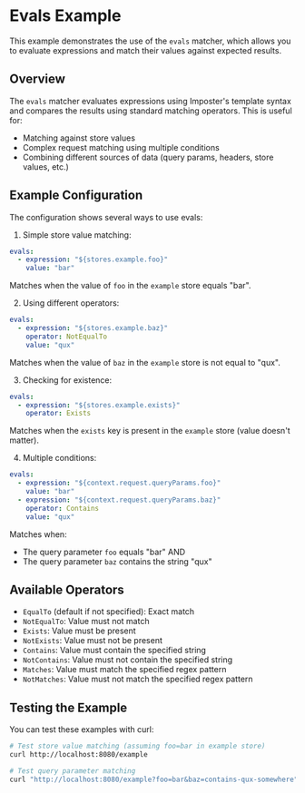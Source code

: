 # Evals Example

This example demonstrates the use of the `evals` matcher, which allows you to evaluate expressions and match their values against expected results.

## Overview

The `evals` matcher evaluates expressions using Imposter's template syntax and compares the results using standard matching operators. This is useful for:
- Matching against store values
- Complex request matching using multiple conditions
- Combining different sources of data (query params, headers, store values, etc.)

## Example Configuration

The configuration shows several ways to use evals:

1. Simple store value matching:
```yaml
evals:
  - expression: "${stores.example.foo}"
    value: "bar"
```
Matches when the value of `foo` in the `example` store equals "bar".

2. Using different operators:
```yaml
evals:
  - expression: "${stores.example.baz}"
    operator: NotEqualTo
    value: "qux"
```
Matches when the value of `baz` in the `example` store is not equal to "qux".

3. Checking for existence:
```yaml
evals:
  - expression: "${stores.example.exists}"
    operator: Exists
```
Matches when the `exists` key is present in the `example` store (value doesn't matter).

4. Multiple conditions:
```yaml
evals:
  - expression: "${context.request.queryParams.foo}"
    value: "bar"
  - expression: "${context.request.queryParams.baz}"
    operator: Contains
    value: "qux"
```
Matches when:
- The query parameter `foo` equals "bar" AND
- The query parameter `baz` contains the string "qux"

## Available Operators

- `EqualTo` (default if not specified): Exact match
- `NotEqualTo`: Value must not match
- `Exists`: Value must be present
- `NotExists`: Value must not be present
- `Contains`: Value must contain the specified string
- `NotContains`: Value must not contain the specified string
- `Matches`: Value must match the specified regex pattern
- `NotMatches`: Value must not match the specified regex pattern

## Testing the Example

You can test these examples with curl:

```bash
# Test store value matching (assuming foo=bar in example store)
curl http://localhost:8080/example

# Test query parameter matching
curl "http://localhost:8080/example?foo=bar&baz=contains-qux-somewhere"
``` 